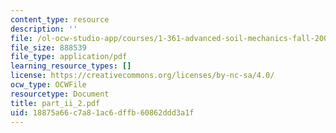 ```yaml
---
content_type: resource
description: ''
file: /ol-ocw-studio-app/courses/1-361-advanced-soil-mechanics-fall-2004/18875a66c7a81ac6dffb60862ddd3a1f_part_ii_2.pdf
file_size: 888539
file_type: application/pdf
learning_resource_types: []
license: https://creativecommons.org/licenses/by-nc-sa/4.0/
ocw_type: OCWFile
resourcetype: Document
title: part_ii_2.pdf
uid: 18875a66-c7a8-1ac6-dffb-60862ddd3a1f
---
```

